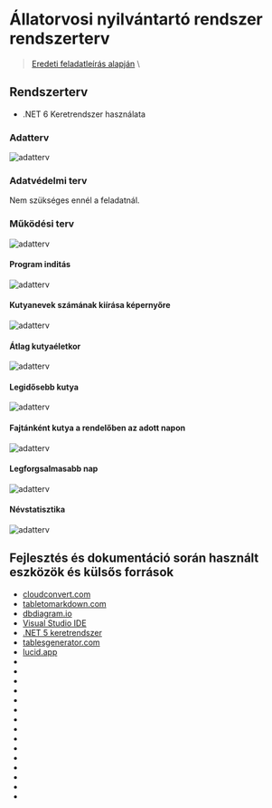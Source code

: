 # Állatorvosi nyilvántartó rendszer rendszerterv
> [Eredeti feladatleírás alapján](https://infojegyzet.hu/vizsgafeladatok/okj-programozas/szoftverfejleszto-180531/) \

## Rendszerterv
- .NET 6 Keretrendszer használata

### Adatterv
![adatterv](@bin/adatterv.svg)

### Adatvédelmi terv
Nem szükséges ennél a feladatnál.

### Működési terv
![adatterv](@bin/folyamat-dgkey.svg)

#### Program inditás
![adatterv](@bin/folyamat1.svg)

#### Kutyanevek számának kiírása képernyőre
![adatterv](@bin/folyamat2.svg)

#### Átlag kutyaéletkor
![adatterv](@bin/folyamat3.svg)

#### Legidősebb kutya
![adatterv](@bin/folyamat4.svg)

#### Fajtánként kutya a rendelőben az adott napon
![adatterv](@bin/folyamat5.svg)

#### Legforgsalmasabb nap
![adatterv](@bin/folyamat6.svg)

#### Névstatisztika
![adatterv](@bin/folyamat7.svg)


## Fejlesztés és dokumentáció során használt eszközök és külsős források
- [cloudconvert.com](https://cloudconvert.com/)
- [tabletomarkdown.com](https://tabletomarkdown.com/convert-spreadsheet-to-markdown/)
- [dbdiagram.io](https://dbdiagram.io/)
- [Visual Studio IDE](https://visualstudio.microsoft.com/)
- [.NET 5 keretrendszer](https://dotnet.microsoft.com/en-us/)
- [tablesgenerator.com](https://www.tablesgenerator.com/markdown_tables)
- [lucid.app](https://lucid.app/lucidchart/)
- []()
- []()
- []()
- []()
- []()
- []()
- []()
- []()
- []()
- []()
- []()
- []()
- []()
- []()
- []()
